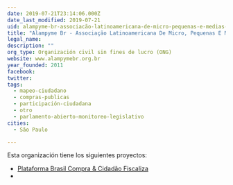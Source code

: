 ```yaml
---
date: 2019-07-21T23:14:06.000Z
date_last_modified: 2019-07-21
uid: alampyme-br-associacão-latinoamericana-de-micro-pequenas-e-medias-empresas-capitulo-brasil
title: "Alampyme Br - Associação Latinoamericana De Micro, Pequenas E Médias Empresas Capítulo Brasil"
legal_name: 
description: ""
org_type: Organización civil sin fines de lucro (ONG)
website: www.alampymebr.org.br
year_founded: 2011
facebook: 
twitter: 
tags:
  - mapeo-ciudadano
  - compras-publicas
  - participación-ciudadana
  - otro
  - parlamento-abierto-monitoreo-legislativo
cities: 
  - São Paulo

---
```


Esta organización tiene los siguientes proyectos:

- [Plataforma Brasil Compra & Cidadão Fiscaliza](/i/plataforma-brasil-compra-cidadão-fiscaliza.html)
- [](/i/plataforma-brasil-compra-cidadão-fiscaliza.html)
